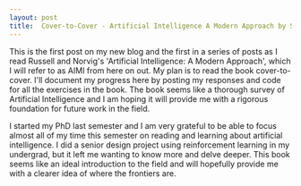 ```yaml
---
layout: post
title:  Cover-to-Cover - Artificial Intelligence A Modern Approach by Stuart Russell and Peter Norvig
---
```


This is the first post on my new blog and the first in a series of posts as I read Russell and Norvig's 'Artificial Intelligence: A Modern Approach', which I will refer to as AIMI from here on out. My plan is to read the book cover-to-cover. I'll document my progress here by posting my responses and code for all the exercises in the book. The book seems like a thorough survey of Artificial Intelligence and I am hoping it will provide me with a rigorous foundation for future work in the field.

I started my PhD last semester and I am very grateful to be able to focus almost all of my time this semester on reading and learning about artificial intelligence. I did a senior design project using reinforcement learning in my undergrad, but it left me wanting to know more and delve deeper. This book seems like an ideal introduction to the field and will hopefully provide me with a clearer idea of where the frontiers are.

